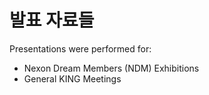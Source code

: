 # 발표 자료들
Presentations were performed for:
* Nexon Dream Members (NDM) Exhibitions
* General KING Meetings
